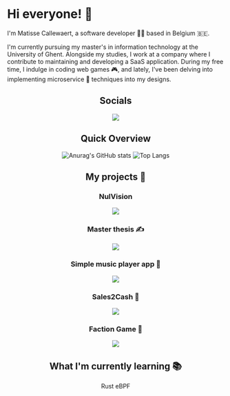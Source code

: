 # Hi everyone! :wave:

I'm Matisse Callewaert, a software developer 👨‍💻 based in Belgium 🇧🇪.

I'm currently pursuing my master's in information technology at the University of Ghent. Alongside my studies, I work at a company where I contribute to maintaining and developing a SaaS application. During my free time, I indulge in coding web games 🎮, and lately, I've been delving into implementing microservice 🔬 techniques into my designs.

<div align="center">

## Socials

<a href="https://www.linkedin.com/in/matisse-callewaert-a32248269">
  <img src="https://skillicons.dev/icons?i=linkedin" />
</a>
   
## Quick Overview

![Anurag's GitHub stats](https://github-readme-stats.vercel.app/api?username=matissecallewaert&show_icons=true&theme=dark)
![Top Langs](https://github-readme-stats.vercel.app/api/top-langs/?username=matissecallewaert&layout=compact&theme=dark)

## My projects 🚀
<div align="center">
  
  ### NulVision
  <a href="https://skillicons.dev">
    <img src="https://skillicons.dev/icons?i=gitlab,js,py,tensorflow" />
  </a>
  
  ### Master thesis ✍️
  
  <a href="https://skillicons.dev">
    <img src="https://skillicons.dev/icons?i=git,rust,bash" />
  </a>
  
  ### Simple music player app 🎵

  <a href="https://skillicons.dev">
    <img src="https://skillicons.dev/icons?i=kotlin,androidstudio" />
  </a>

  ### Sales2Cash 👔

  <a href="https://skillicons.dev">
    <img src="https://skillicons.dev/icons?i=cs,dotnet,docker,aws,azure,angular,postgresql" />
  </a>

  ### Faction Game 🎲

  <a href="https://skillicons.dev">
    <img src="https://skillicons.dev/icons?i=git,ts,react,prisma,mysql,nodejs,docker" />
  </a>
  
</div>

## What I'm currently learning 📚

Rust
eBPF

</div>
